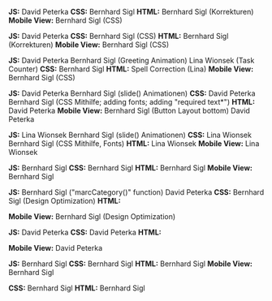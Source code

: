<!-- login -->
**JS:**
David Peterka
**CSS:**
Bernhard Sigl
**HTML:**
Bernhard Sigl (Korrekturen)
**Mobile View:**
Bernhard Sigl (CSS)

<!-- Register -->
**JS:**
David Peterka
**CSS:**
Bernhard Sigl (CSS)
**HTML:**
Bernhard Sigl (Korrekturen)
**Mobile View:**
Bernhard Sigl (CSS)

<!-- summary -->
**JS:**
David Peterka
Bernhard Sigl (Greeting Animation)
Lina Wionsek (Task Counter)
**CSS:**
Bernhard Sigl
**HTML:**
Spell Correction (Lina)
**Mobile View:**
Bernhard Sigl (CSS)

<!-- addTask -->
**JS:**
David Peterka
Bernhard Sigl (slide() Animationen)
**CSS:**
David Peterka
Bernhard Sigl (CSS Mithilfe; adding fonts; adding "required text*")
**HTML:**
David Peterka
**Mobile View:**
Bernhard Sigl (Button Layout bottom)
David Peterka

<!-- board -->
**JS:**
Lina Wionsek
Bernhard Sigl (slide() Animationen)
**CSS:**
Lina Wionsek
Bernhard Sigl (CSS Mithilfe, Fonts)
**HTML:**
Lina Wionsek
**Mobile View:**
Lina Wionsek

<!-- contacts -->
**JS:**
Bernhard Sigl
**CSS:**
Bernhard Sigl
**HTML:**
Bernhard Sigl
**Mobile View:**
Bernhard Sigl

<!-- sidebar -->
**JS:**
Bernhard Sigl ("marcCategory()" function)
David Peterka
**CSS:**
Bernhard Sigl (Design Optimization)
**HTML:**

**Mobile View:**
Bernhard Sigl (Design Optimization)

<!-- header -->
**JS:**
David Peterka
**CSS:**
David Peterka
**HTML:**

**Mobile View:**
David Peterka

<!-- privacy police; Legal Notice, help -->
**JS:**
Bernhard Sigl
**CSS:**
Bernhard Sigl
**HTML:**
Bernhard Sigl
**Mobile View:**
Bernhard Sigl

<!-- fonts -->
**CSS:**
Bernhard Sigl
**HTML:**
Bernhard Sigl
